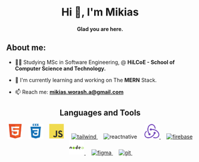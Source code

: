 <h1 align="center">Hi 👋, I'm Mikias</h1>

<h4 align="center">Glad you are here.</h4>

## About me:

- 🧑‍🎓 Studying MSc in Software Engineering, @ **HiLCoE - School of Computer Science and Technology.**

- 🌱 I'm currently learning and working on The **MERN** Stack.

- 📫 Reach me: **mikias.worash.a@gmail.com**


<h2 align="center">Languages and Tools</h2>

<p align="center"> 
    <img src="https://github.com/devicons/devicon/blob/master/icons/html5/html5-original.svg" alt="HTML" width="40" height="40"/>&nbsp; &nbsp;
    <img src="https://github.com/devicons/devicon/blob/master/icons/css3/css3-plain-wordmark.svg" alt="CSS" width="40" height="40"/>&nbsp; &nbsp;
    <img src="https://github.com/devicons/devicon/blob/master/icons/javascript/javascript-original.svg" alt="JavaScript" width="40" height="40"/> &nbsp; &nbsp;
    <a href="https://tailwindcss.com/" target="_blank" rel="noreferrer"> <img src="https://www.vectorlogo.zone/logos/tailwindcss/tailwindcss-icon.svg" alt="tailwind" width="40" height="40"/> </a> &nbsp; &nbsp;
    <img src="https://reactnative.dev/img/header_logo.svg" alt="reactnative" width="40" height="40"/> &nbsp; &nbsp;
    <a href="https://redux.js.org" target="_blank" rel="noreferrer"> <img src="https://raw.githubusercontent.com/devicons/devicon/master/icons/redux/redux-original.svg" alt="redux" width="40" height="40"/> </a> &nbsp; &nbsp;
    <a href="https://firebase.google.com/" target="_blank" rel="noreferrer"> <img src="https://www.vectorlogo.zone/logos/firebase/firebase-icon.svg" alt="firebase" width="40" height="40"/> </a> &nbsp; &nbsp;
    <a href="https://nodejs.org" target="_blank" rel="noreferrer"> <img src="https://raw.githubusercontent.com/devicons/devicon/master/icons/nodejs/nodejs-original-wordmark.svg" alt="nodejs" width="40" height="40"/> </a> &nbsp; &nbsp;
    <!-- <a href="https://mysql.com/" target="_blank" rel="noreferrer"> <img src="https://www.vectorlogo.zone/logos/mysql/mysql-ar21.svg" alt="mysql" width="40" height="40"/> </a> &nbsp; &nbsp;
    <a href="https://www.mongodb.com/" target="_blank" rel="noreferrer"> <img src="https://raw.githubusercontent.com/devicons/devicon/master/icons/mongodb/mongodb-original-wordmark.svg" alt="mongodb" width="40" height="40"/> </a> &nbsp; &nbsp; -->
    <a href="https://www.figma.com/" target="_blank" rel="noreferrer"> <img src="https://www.vectorlogo.zone/logos/figma/figma-icon.svg" alt="figma" width="40" height="40"/> </a> &nbsp; &nbsp;
    <a href="https://git-scm.com/" target="_blank" rel="noreferrer"> <img src="https://www.vectorlogo.zone/logos/git-scm/git-scm-icon.svg" alt="git" width="40" height="40"/> </a> &nbsp; &nbsp;
</p>
